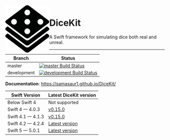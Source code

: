<img src="https://github.com/Samasaur1/DiceKit/raw/master/logo/logo-black-alone.png" height="150" align="left">

# DiceKit

A Swift framework for simulating dice both real and unreal.

---

| Branch | Status |
| ------ | ------ |
| master | [![master Build Status](https://travis-ci.com/Samasaur1/DiceKit.svg?branch=master)](https://travis-ci.com/Samasaur1/DiceKit) |
| development | [![development Build Status](https://travis-ci.com/Samasaur1/DiceKit.svg?branch=development)](https://travis-ci.com/Samasaur1/DiceKit) |

**Documentation**: https://samasaur1.github.io/DiceKit/

| Swift Version | Latest DiceKit version |
| ------------- | ---------------------- |
| Below Swift 4 | Not supported |
| Swift 4 — 4.0.3 | [v0.15.0](https://github.com/Samasaur1/DiceKit/releases/tag/v0.15.0) |
| Swift 4.1 — 4.1.3 | [v0.15.0](https://github.com/Samasaur1/DiceKit/releases/tag/v0.15.0) |
| Swift 4.2 — 4.2.4 | [Latest version](https://github.com/Samasaur1/DiceKit/releases/latest) |
| Swift 5 — 5.0.1 | [Latest version](https://github.com/Samasaur1/DiceKit/releases/latest) |
